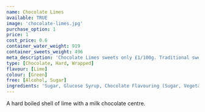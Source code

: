 ```yaml
---
name: Chocolate Limes
available: TRUE
image: 'chocolate-limes.jpg'
purchase_option: 1
price: 1
cost_price: 0.6
container_water_weight: 919
container_sweets_weight: 496
meta_description: 'Chocolate Limes sweets only £1/100g. Traditional sweets and more at Humbugs Confectionery Store. Specialists in satisfying your sweet tooth!'
type: [Chocolate, Hard, Wrapped]
flavour: [Lime]
colour: [Green]
free: [Alcohol, Sugar]
ingredients: 'Sugar, Glucose Syrup, Chocolate Flavouring (Sugar, Vegetable Oil, Whey Powder, Cocoa Powder, Emulsifier: Soya Lecithin, E322, E476, Salt), Citric Acid, Vegetable Oil, Colours: E102, E104, E142; Flavours: Chocolate Flavour'
---
```

A hard boiled shell of lime with a milk chocolate centre.